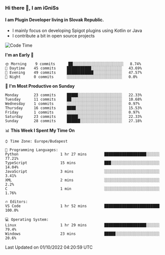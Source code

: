 ### Hi there 👋, I am iGniSs

#### I am Plugin Developer living in Slovak Republic.
- I mainly focus on developing Spigot plugins using Kotlin or Java
- I contribute a bit in open source projects

<!--START_SECTION:waka-->
![Code Time](http://img.shields.io/badge/Code%20Time-923%20hrs%2028%20mins-blue)

**I'm an Early 🐤** 

```text
🌞 Morning    9 commits      ██░░░░░░░░░░░░░░░░░░░░░░░   8.74% 
🌆 Daytime    45 commits     ███████████░░░░░░░░░░░░░░   43.69% 
🌃 Evening    49 commits     ████████████░░░░░░░░░░░░░   47.57% 
🌙 Night      0 commits      ░░░░░░░░░░░░░░░░░░░░░░░░░   0.0%

```
📅 **I'm Most Productive on Sunday** 

```text
Monday       23 commits     █████░░░░░░░░░░░░░░░░░░░░   22.33% 
Tuesday      11 commits     ██░░░░░░░░░░░░░░░░░░░░░░░   10.68% 
Wednesday    1 commits      ░░░░░░░░░░░░░░░░░░░░░░░░░   0.97% 
Thursday     16 commits     ████░░░░░░░░░░░░░░░░░░░░░   15.53% 
Friday       1 commits      ░░░░░░░░░░░░░░░░░░░░░░░░░   0.97% 
Saturday     23 commits     █████░░░░░░░░░░░░░░░░░░░░   22.33% 
Sunday       28 commits     ██████░░░░░░░░░░░░░░░░░░░   27.18%

```


📊 **This Week I Spent My Time On** 

```text
⌚︎ Time Zone: Europe/Budapest

💬 Programming Languages: 
Python                   1 hr 27 mins        ███████████████████░░░░░░   77.21% 
TypeScript               15 mins             ███░░░░░░░░░░░░░░░░░░░░░░   14.04% 
JavaScript               3 mins              ░░░░░░░░░░░░░░░░░░░░░░░░░   3.41% 
XML                      2 mins              ░░░░░░░░░░░░░░░░░░░░░░░░░   2.2% 
C                        1 min               ░░░░░░░░░░░░░░░░░░░░░░░░░   1.76%

🔥 Editors: 
VS Code                  1 hr 52 mins        █████████████████████████   100.0%

💻 Operating System: 
Linux                    1 hr 29 mins        ███████████████████░░░░░░   79.4% 
Windows                  23 mins             █████░░░░░░░░░░░░░░░░░░░░   20.6%

```


 Last Updated on 01/10/2022 04:20:59 UTC
<!--END_SECTION:waka-->